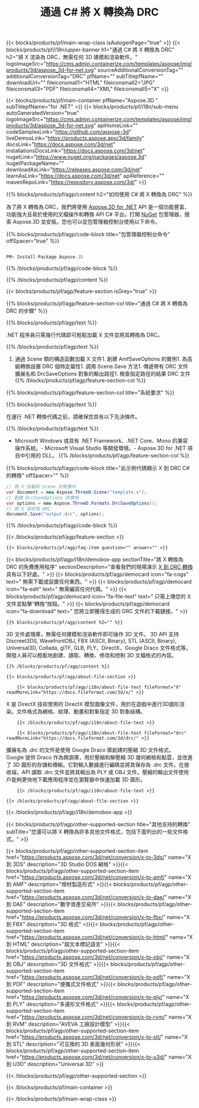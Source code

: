 ﻿---
title: 通過 C# 將 X 轉換為 DRC 
url: /zh-hant/net/conversion/x-to-drc/ 
description: 到 DRC C# 轉換的示例代碼。使用 API 示例代碼在 VB.NET、Asp.NET 或任何基於 .NET 的應用程序中將 X 文件批量轉換為 DRC。
---
{{< blocks/products/pf/main-wrap-class isAutogenPage="true" >}}
{{< blocks/products/pf/i18n/upper-banner h1="通過 C# 將 X 轉換為 DRC" h2="將 X 渲染為 DRC，無需任何 3D 建模和渲染軟件。" logoImageSrc="https://cms.admin.containerize.com/templates/aspose/img/products/3d/aspose_3d-for-net.svg" sourceAdditionalConversionTag="" additionalConversionTag="DRC" pfName="" subTitlepfName="" downloadUrl="" fileiconsmall1="HTML" fileiconsmall2="JPG" fileiconsmall3="PDF" fileiconsmall4="XML" fileiconsmall5="X" >}}

{{< blocks/products/pf/main-container pfName="Aspose.3D " subTitlepfName="for .NET" >}}
{{< blocks/products/pf/i18n/sub-menu autoGeneratedVersion="true" logoImageSrc="https://cms.admin.containerize.com/templates/aspose/img/products/3d/aspose_3d-for-net.svg" apiHomeLink="" codeSamplesLink="https://github.com/aspose-3d" liveDemosLink="https://products.aspose.app/3d/family" docsLink="https://docs.aspose.com/3d/net" installationsDocsLink="https://docs.aspose.com/3d/net" nugetLink="https://www.nuget.org/packages/aspose.3d" nugetPackageName="" downloadAsLink="https://releases.aspose.com/3d/net" learnAsLink="https://docs.aspose.com/3d/net" apiReference="" mavenRepoLink="https://repository.aspose.com/3d/" >}}

{{% blocks/products/pf/agp/content h2="如何使用 C# 將 X 轉換為 DRC" %}}

 為了將 X 轉換為 DRC，我們將使用
 [Aspose.3D for .NET](https://products.aspose.com/3d/net) 
 API 是一個功能豐富、功能強大且易於使用的文檔操作和轉換 API C# 平台。打開
 [NuGet](https://www.nuget.org/packages/aspose.3d) 
 包管理器，搜索
 Aspose.3D 
 並安裝。您也可以從包管理器控制台使用以下命令。

{{% blocks/products/pf/agp/code-block title="包管理器控制台命令" offSpacer="true" %}}

```cs

PM> Install-Package Aspose.3D


```

{{% /blocks/products/pf/agp/code-block %}}

{{% /blocks/products/pf/agp/content %}}

{{< blocks/products/pf/agp/feature-section isGrey="true" >}}

{{% blocks/products/pf/agp/feature-section-col title="通過 C# 將 X 轉換為 DRC 的步驟" %}}

{{% blocks/products/pf/agp/text %}}

 .NET 程序員只需幾行代碼即可輕鬆加載 X 文件並將其轉換為 DRC。

{{% /blocks/products/pf/agp/text %}}

1. 通過 Scene 類的構造函數加載 X 文件1. 創建 AmfSaveOptions 的實例1. 為高級轉換設置 DRC 個特定屬性1. 調用 Scene.Save 方法1. 傳遞帶有 DRC 文件擴展名和 DrcSaveOptions 對象的輸出路徑1. 檢查指定路徑的結果 DRC 文件
{{% /blocks/products/pf/agp/feature-section-col %}}

{{% blocks/products/pf/agp/feature-section-col title="系統要求" %}}

{{% blocks/products/pf/agp/text %}}

 在運行 .NET 轉換代碼之前，請確保您具有以下先決條件。

{{% /blocks/products/pf/agp/text %}}

- Microsoft Windows 或具有 .NET Framework、.NET Core、Mono 的兼容操作系統。- Microsoft Visual Studio 等開發環境。- Aspose.3D for .NET 項目中引用的 DLL。
{{% /blocks/products/pf/agp/feature-section-col %}}

{{% blocks/products/pf/agp/code-block title="此示例代碼顯示 X 到 DRC C# 的轉換" offSpacer="" %}}

```cs
// 將 X 加載到 Scene 的對像中 
var document = new Aspose.ThreeD.Scene("template.x");
// 創建 DrcSaveOptions 的實例 
var options = new Aspose.ThreeD.Formats.DrcSaveOptions();
// 將 X 保存為 DRC 
document.Save("output.drc", options); 


```

{{% /blocks/products/pf/agp/code-block %}}

{{< /blocks/products/pf/agp/feature-section >}}

    {{< blocks/products/pf/agp/faq-item question="" answer="" >}}
 

<!-- aboutfile Starts -->

{{< blocks/products/pf/agp/i18n/demobox-app sectionTitle="將 X 轉換為 DRC 的免費應用程序" sectionDescription="查看我們的現場演示 [X 到 DRC 轉換](https://products.aspose.app/3d/conversion/x-to-drc) 具有以下好處。" >}}
        {{< blocks/products/pf/agp/democard icon="fa-cogs" text=" 無需下載或設置任何東西。" >}}
        {{< blocks/products/pf/agp/democard icon="fa-edit" text=" 無需編寫任何代碼。" >}}
        {{< blocks/products/pf/agp/democard icon="fa-file-text" text=" 只需上傳您的 X 文件並點擊“轉換”按鈕。" >}}
        {{< blocks/products/pf/agp/democard icon="fa-download" text=" 您將立即獲得生成的 DRC 文件的下載鏈接。" >}}

    {{% blocks/products/pf/agp/content h2="" %}}

 3D 文件處理庫，無需任何建模和渲染軟件即可操作 3D 文件。 3D API 支持 Discreet3DS, WavefrontOBJ, FBX (ASCII, Binary), STL (ASCII, Binary), Universal3D, Collada, glTF, GLB, PLY、DirectX、Google Draco 文件格式等。開發人員可以輕鬆地創建、讀取、轉換、修改和控制 3D 文檔格式的內容。



    {{% /blocks/products/pf/agp/content %}}

    {{< blocks/products/pf/agp/about-file-section >}}

        {{< blocks/products/pf/agp/i18n/about-file-text fileFormat="X" readMoreLink="https://docs.fileformat.com/3d/x/" >}}
X 是 DirectX 技術使用的 DirectX 模型圖像文件，用於在遊戲中進行3D圖形渲染。文件格式為網格、紋理、動畫和對象指定 3D 對象結構。

        {{< /blocks/products/pf/agp/i18n/about-file-text >}}

        {{< blocks/products/pf/agp/i18n/about-file-text fileFormat="drc" readMoreLink="https://docs.fileformat.com/3d/drc/" >}}
擴展名為 .drc 的文件是使用 Google Draco 庫創建的壓縮 3D 文件格式。 Google 提供 Draco 作為開源庫，用於壓縮和解壓縮 3D 幾何網格和點雲，並改進了 3D 圖形的存儲和傳輸。它對輸入數據進行編碼並將其保存為 .drc 文件。在接收端，API 讀取 .drc 文件並將其輸出為 PLY 或 OBJ 文件。壓縮的輸出文件使用戶能夠更快地下載應用程序並在瀏覽器中快速加載 3D 圖形。

        {{< /blocks/products/pf/agp/i18n/about-file-text >}}

    {{< /blocks/products/pf/agp/about-file-section >}}

{{< /blocks/products/pf/agp/i18n/demobox-app >}}

<!-- aboutfile Ends -->

{{< blocks/products/pf/agp/other-supported-section title="其他支持的轉換" subTitle="您還可以將 X 轉換為許多其他文件格式，包括下面列出的一些文件格式。" >}}

{{< blocks/products/pf/agp/other-supported-section-item href="https://products.aspose.com/3d/net/conversion/x-to-3ds/" name="X 到 3DS" description="3D Studio DOS 網格" >}}{{< blocks/products/pf/agp/other-supported-section-item href="https://products.aspose.com/3d/net/conversion/x-to-amf/" name="X 到 AMF" description="增材製造形式" >}}{{< blocks/products/pf/agp/other-supported-section-item href="https://products.aspose.com/3d/net/conversion/x-to-dae/" name="X 到 DAE" description="數字資產交易所" >}}{{< blocks/products/pf/agp/other-supported-section-item href="https://products.aspose.com/3d/net/conversion/x-to-fbx/" name="X 到 FBX" description="3D 格式" >}}{{< blocks/products/pf/agp/other-supported-section-item href="https://products.aspose.com/3d/net/conversion/x-to-html/" name="X 到 HTML" description="超文本標記語言" >}}{{< blocks/products/pf/agp/other-supported-section-item href="https://products.aspose.com/3d/net/conversion/x-to-obj/" name="X 到 OBJ" description="3D 文件格式" >}}{{< blocks/products/pf/agp/other-supported-section-item href="https://products.aspose.com/3d/net/conversion/x-to-pdf/" name="X 到 PDF" description="便攜式文件格式" >}}{{< blocks/products/pf/agp/other-supported-section-item href="https://products.aspose.com/3d/net/conversion/x-to-ply/" name="X 到 PLY" description="多邊形文件格式" >}}{{< blocks/products/pf/agp/other-supported-section-item href="https://products.aspose.com/3d/net/conversion/x-to-rvm/" name="X 到 RVM" description="AVEVA 工廠設計模型" >}}{{< blocks/products/pf/agp/other-supported-section-item href="https://products.aspose.com/3d/net/conversion/x-to-stl/" name="X 到 STL" description="可互換的 3D 表面幾何形狀" >}}{{< blocks/products/pf/agp/other-supported-section-item href="https://products.aspose.com/3d/net/conversion/x-to-u3d/" name="X 到 U3D" description="Universal 3D" >}}

{{< /blocks/products/pf/agp/other-supported-section >}}

{{< /blocks/products/pf/main-container >}}
    
{{< /blocks/products/pf/main-wrap-class >}}
